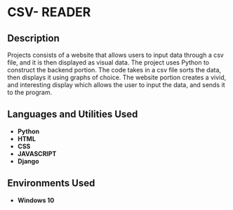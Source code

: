 <h1>CSV- READER</h1>

<h2>Description</h2>
Projects consists of a website that allows users to input data through a csv file, and it is then displayed as visual data. The project uses Python to construct the backend portion. The code takes in a csv file sorts the data, then displays it using graphs of choice.
The website portion creates a vivid, and interesting display which allows the user to input the data, and sends it to the program. 
<br />


<h2>Languages and Utilities Used</h2>

- <b>Python</b> 
- <b>HTML</b>
- <b>CSS</b>
- <b>JAVASCRIPT</b>
- <b>Django</b>

<h2>Environments Used </h2>

- <b>Windows 10</b>

</p>

<!--
 ```diff
- text in red
+ text in green
! text in orange
# text in gray
@@ text in purple (and bold)@@
```
--!>
